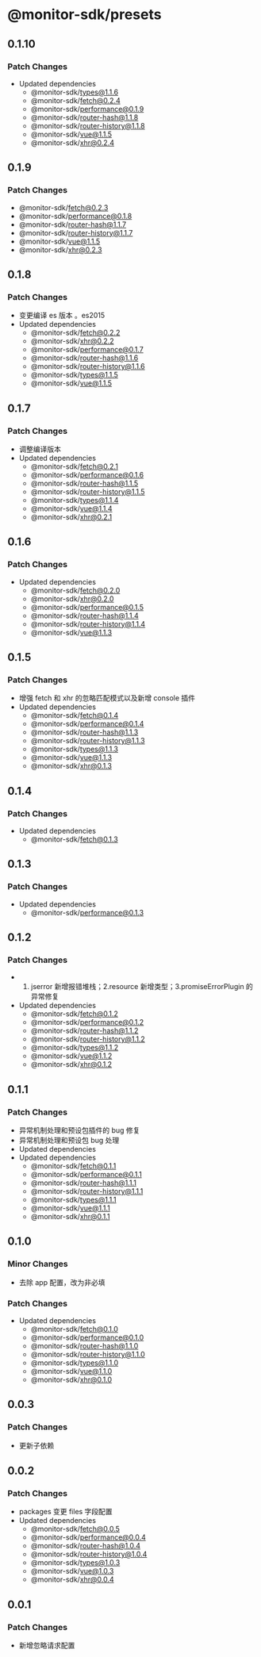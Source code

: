 # @monitor-sdk/presets

## 0.1.10

### Patch Changes

-   Updated dependencies
    -   @monitor-sdk/types@1.1.6
    -   @monitor-sdk/fetch@0.2.4
    -   @monitor-sdk/performance@0.1.9
    -   @monitor-sdk/router-hash@1.1.8
    -   @monitor-sdk/router-history@1.1.8
    -   @monitor-sdk/vue@1.1.5
    -   @monitor-sdk/xhr@0.2.4

## 0.1.9

### Patch Changes

-   @monitor-sdk/fetch@0.2.3
-   @monitor-sdk/performance@0.1.8
-   @monitor-sdk/router-hash@1.1.7
-   @monitor-sdk/router-history@1.1.7
-   @monitor-sdk/vue@1.1.5
-   @monitor-sdk/xhr@0.2.3

## 0.1.8

### Patch Changes

-   变更编译 es 版本 。es2015
-   Updated dependencies
    -   @monitor-sdk/fetch@0.2.2
    -   @monitor-sdk/xhr@0.2.2
    -   @monitor-sdk/performance@0.1.7
    -   @monitor-sdk/router-hash@1.1.6
    -   @monitor-sdk/router-history@1.1.6
    -   @monitor-sdk/types@1.1.5
    -   @monitor-sdk/vue@1.1.5

## 0.1.7

### Patch Changes

-   调整编译版本
-   Updated dependencies
    -   @monitor-sdk/fetch@0.2.1
    -   @monitor-sdk/performance@0.1.6
    -   @monitor-sdk/router-hash@1.1.5
    -   @monitor-sdk/router-history@1.1.5
    -   @monitor-sdk/types@1.1.4
    -   @monitor-sdk/vue@1.1.4
    -   @monitor-sdk/xhr@0.2.1

## 0.1.6

### Patch Changes

-   Updated dependencies
    -   @monitor-sdk/fetch@0.2.0
    -   @monitor-sdk/xhr@0.2.0
    -   @monitor-sdk/performance@0.1.5
    -   @monitor-sdk/router-hash@1.1.4
    -   @monitor-sdk/router-history@1.1.4
    -   @monitor-sdk/vue@1.1.3

## 0.1.5

### Patch Changes

-   增强 fetch 和 xhr 的忽略匹配模式以及新增 console 插件
-   Updated dependencies
    -   @monitor-sdk/fetch@0.1.4
    -   @monitor-sdk/performance@0.1.4
    -   @monitor-sdk/router-hash@1.1.3
    -   @monitor-sdk/router-history@1.1.3
    -   @monitor-sdk/types@1.1.3
    -   @monitor-sdk/vue@1.1.3
    -   @monitor-sdk/xhr@0.1.3

## 0.1.4

### Patch Changes

-   Updated dependencies
    -   @monitor-sdk/fetch@0.1.3

## 0.1.3

### Patch Changes

-   Updated dependencies
    -   @monitor-sdk/performance@0.1.3

## 0.1.2

### Patch Changes

-   1. jserror 新增报错堆栈；2.resource 新增类型；3.promiseErrorPlugin 的异常修复
-   Updated dependencies
    -   @monitor-sdk/fetch@0.1.2
    -   @monitor-sdk/performance@0.1.2
    -   @monitor-sdk/router-hash@1.1.2
    -   @monitor-sdk/router-history@1.1.2
    -   @monitor-sdk/types@1.1.2
    -   @monitor-sdk/vue@1.1.2
    -   @monitor-sdk/xhr@0.1.2

## 0.1.1

### Patch Changes

-   异常机制处理和预设包插件的 bug 修复
-   异常机制处理和预设包 bug 处理
-   Updated dependencies
-   Updated dependencies
    -   @monitor-sdk/fetch@0.1.1
    -   @monitor-sdk/performance@0.1.1
    -   @monitor-sdk/router-hash@1.1.1
    -   @monitor-sdk/router-history@1.1.1
    -   @monitor-sdk/types@1.1.1
    -   @monitor-sdk/vue@1.1.1
    -   @monitor-sdk/xhr@0.1.1

## 0.1.0

### Minor Changes

-   去除 app 配置，改为非必填

### Patch Changes

-   Updated dependencies
    -   @monitor-sdk/fetch@0.1.0
    -   @monitor-sdk/performance@0.1.0
    -   @monitor-sdk/router-hash@1.1.0
    -   @monitor-sdk/router-history@1.1.0
    -   @monitor-sdk/types@1.1.0
    -   @monitor-sdk/vue@1.1.0
    -   @monitor-sdk/xhr@0.1.0

## 0.0.3

### Patch Changes

-   更新子依赖

## 0.0.2

### Patch Changes

-   packages 变更 files 字段配置
-   Updated dependencies
    -   @monitor-sdk/fetch@0.0.5
    -   @monitor-sdk/performance@0.0.4
    -   @monitor-sdk/router-hash@1.0.4
    -   @monitor-sdk/router-history@1.0.4
    -   @monitor-sdk/types@1.0.3
    -   @monitor-sdk/vue@1.0.3
    -   @monitor-sdk/xhr@0.0.4

## 0.0.1

### Patch Changes

-   新增忽略请求配置
